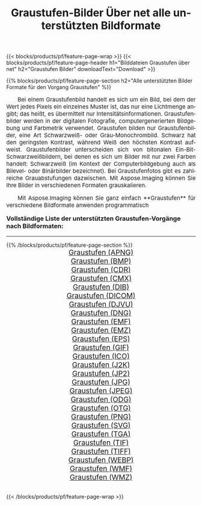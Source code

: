 ﻿---
title: Graustufen-Bilder Über net alle unterstützten Bildformate 
weight: 3920
url: /de/net/grayscale/ 
lang: de
langdirlevel: 2
locales: zh-hans,ja,it,ru,de,es,fr,nl,id,lt,pl,pt,vi,tr,ko,zh-hant,ar,hi,th,sv,cs,uk,he
description: Mit Aspose.Imaging können Sie ganz einfach Graustufen Bilder über net
---

{{< blocks/products/pf/feature-page-wrap >}}
{{< blocks/products/pf/feature-page-header h1="Bilddateien Graustufen über net" h2="Graustufen Bilder" downloadText="Download" >}}


{{% blocks/products/pf/feature-page-section  h2="Alle unterstützten Bilder Formate für den Vorgang Graustufen" %}}
<p align="justify" style="text-indent:2em;font-size:15px;">
Bei einem Graustufenbild handelt es sich um ein Bild, bei dem der Wert jedes Pixels ein einzelnes Muster ist, das nur eine Lichtmenge angibt; das heißt, es übermittelt nur Intensitätsinformationen. Graustufenbilder werden in der digitalen Fotografie, computergenerierten Bildgebung und Farbmetrik verwendet. Graustufen bilden nur Graustufenbilder, eine Art Schwarzweiß- oder Grau-Monochrombild. Schwarz hat den geringsten Kontrast, während Weiß den höchsten Kontrast aufweist. Graustufenbilder unterscheiden sich von bitonalen Ein-Bit-Schwarzweißbildern, bei denen es sich um Bilder mit nur zwei Farben handelt: Schwarzweiß (im Kontext der Computerbildgebung auch als Bilevel- oder Binärbilder bezeichnet). Bei Graustufenfotos gibt es zahlreiche Grauabstufungen dazwischen. Mit Aspose.Imaging können Sie Ihre Bilder in verschiedenen Formaten grauskalieren.
</p>
<p align="justify" style="text-indent:2em;font-size:15px;">
Mit Aspose.Imaging können Sie ganz einfach **Graustufen** für verschiedene Bildformate anwenden programmatisch
</p>
<h3 style="margin-top:16px;">
Vollständige Liste der unterstützten Graustufen-Vorgänge nach Bildformaten:
</h3>
<hr/>
{{% /blocks/products/pf/feature-page-section %}}
<div class="container-fluid productfamilypage bg-gray">
    <div class="convertypes bg-gray agp-content section">
        <div class="container">
		<div class="row other-converters" style="gap: 10px;font-size: 19px;text-align:center;">
		    <div class='col-md-3 other-converter remove-lp remove-rp'><a href="/imaging/de/net/grayscale/apng/" style="padding:15px;">Graustufen (APNG)</a></div><div class='col-md-3 other-converter remove-lp remove-rp'><a href="/imaging/de/net/grayscale/bmp/" style="padding:15px;">Graustufen (BMP)</a></div><div class='col-md-3 other-converter remove-lp remove-rp'><a href="/imaging/de/net/grayscale/cdr/" style="padding:15px;">Graustufen (CDR)</a></div><div class='col-md-3 other-converter remove-lp remove-rp'><a href="/imaging/de/net/grayscale/cmx/" style="padding:15px;">Graustufen (CMX)</a></div><div class='col-md-3 other-converter remove-lp remove-rp'><a href="/imaging/de/net/grayscale/dib/" style="padding:15px;">Graustufen (DIB)</a></div><div class='col-md-3 other-converter remove-lp remove-rp'><a href="/imaging/de/net/grayscale/dicom/" style="padding:15px;">Graustufen (DICOM)</a></div><div class='col-md-3 other-converter remove-lp remove-rp'><a href="/imaging/de/net/grayscale/djvu/" style="padding:15px;">Graustufen (DJVU)</a></div><div class='col-md-3 other-converter remove-lp remove-rp'><a href="/imaging/de/net/grayscale/dng/" style="padding:15px;">Graustufen (DNG)</a></div><div class='col-md-3 other-converter remove-lp remove-rp'><a href="/imaging/de/net/grayscale/emf/" style="padding:15px;">Graustufen (EMF)</a></div><div class='col-md-3 other-converter remove-lp remove-rp'><a href="/imaging/de/net/grayscale/emz/" style="padding:15px;">Graustufen (EMZ)</a></div><div class='col-md-3 other-converter remove-lp remove-rp'><a href="/imaging/de/net/grayscale/eps/" style="padding:15px;">Graustufen (EPS)</a></div><div class='col-md-3 other-converter remove-lp remove-rp'><a href="/imaging/de/net/grayscale/gif/" style="padding:15px;">Graustufen (GIF)</a></div><div class='col-md-3 other-converter remove-lp remove-rp'><a href="/imaging/de/net/grayscale/ico/" style="padding:15px;">Graustufen (ICO)</a></div><div class='col-md-3 other-converter remove-lp remove-rp'><a href="/imaging/de/net/grayscale/j2k/" style="padding:15px;">Graustufen (J2K)</a></div><div class='col-md-3 other-converter remove-lp remove-rp'><a href="/imaging/de/net/grayscale/jp2/" style="padding:15px;">Graustufen (JP2)</a></div><div class='col-md-3 other-converter remove-lp remove-rp'><a href="/imaging/de/net/grayscale/jpg/" style="padding:15px;">Graustufen (JPG)</a></div><div class='col-md-3 other-converter remove-lp remove-rp'><a href="/imaging/de/net/grayscale/jpeg/" style="padding:15px;">Graustufen (JPEG)</a></div><div class='col-md-3 other-converter remove-lp remove-rp'><a href="/imaging/de/net/grayscale/odg/" style="padding:15px;">Graustufen (ODG)</a></div><div class='col-md-3 other-converter remove-lp remove-rp'><a href="/imaging/de/net/grayscale/otg/" style="padding:15px;">Graustufen (OTG)</a></div><div class='col-md-3 other-converter remove-lp remove-rp'><a href="/imaging/de/net/grayscale/png/" style="padding:15px;">Graustufen (PNG)</a></div><div class='col-md-3 other-converter remove-lp remove-rp'><a href="/imaging/de/net/grayscale/svg/" style="padding:15px;">Graustufen (SVG)</a></div><div class='col-md-3 other-converter remove-lp remove-rp'><a href="/imaging/de/net/grayscale/tga/" style="padding:15px;">Graustufen (TGA)</a></div><div class='col-md-3 other-converter remove-lp remove-rp'><a href="/imaging/de/net/grayscale/tif/" style="padding:15px;">Graustufen (TIF)</a></div><div class='col-md-3 other-converter remove-lp remove-rp'><a href="/imaging/de/net/grayscale/tiff/" style="padding:15px;">Graustufen (TIFF)</a></div><div class='col-md-3 other-converter remove-lp remove-rp'><a href="/imaging/de/net/grayscale/webp/" style="padding:15px;">Graustufen (WEBP)</a></div><div class='col-md-3 other-converter remove-lp remove-rp'><a href="/imaging/de/net/grayscale/wmf/" style="padding:15px;">Graustufen (WMF)</a></div><div class='col-md-3 other-converter remove-lp remove-rp'><a href="/imaging/de/net/grayscale/wmz/" style="padding:15px;">Graustufen (WMZ)</a></div>
                </div>
        </div>
    </div>
</div>
<br/>

{{< /blocks/products/pf/feature-page-wrap >}}
